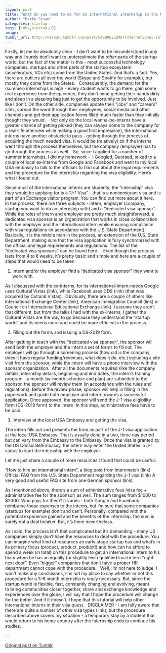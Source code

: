 ```yaml
---
layout: post
title: "What do you need to do for an International Internship in the United States?"
author: "Marko Srsan"
categories: startup
tags: [jobs,startup,US]
image: 
tumblr_url: http://msrsan.tumblr.com/post/54989823249/international-internship-in-the-united-states
---
```

Firstly, let me be absolutely clear - I don’t want to be misunderstood in any way and I surely don’t want to underestimate the *other* parts of the startup world, but the fact of the matter is this - most successful technology companies, startups and other parts of the startup ecosystem (accelerators, VCs etc) come from the United States. And that’s a fact. Yes, there are outliers all over the world (Skype and Spotify for example), but mostly they come from the States.
 
Consequently, the demand for the (summer) internships is high - every student wants to go there, gain some real experience from the epicenter, they don’t mind getting their hands dirty and sleep in a sleeping bag just to get the opportunity to be involved. Just like I don’t. On the other side, companies update their “jobs” and “careers” sites, spread the word through their employees, social media and other channels and get their application forms filled much faster than they initially thought they would. 
 
Not only do the local wanna-be-interns have a greater chance of getting picked (they can always come to the company for a real-life interview while making a good first impression), the international interns have another obstacle to pass - getting through the process of acquiring the much needed visa. It would be (relatively) ok if the interns went through the process themselves, but the company (employer) has to go through the process as well.
 
So, since I applied for a number of summer internships, I did my homework -  I Googled, Quoraed, talked to a couple of local ex-interns from Google and Facebook and went to my local USA embassy to talk to the officials to find out about the legal requirements and the procedure for the internship regarding the visa eligibility. Here’s what I found out.

Since most of the international interns are students, the “internship” visa they would be applying for is a “J-1 Visa” - that is a nonimmigrant visa and is part of an Exchange visitor program. You can find out more about it here. 
 
In the process, there are three subjects - intern, employer (company, startup you want to do an internship with) and a “dedicated visa sponsor”. While the roles of intern and employer are pretty much straightforward, a dedicated visa sponsor is an organization that works in close collaboration with the employer and the international intern while ensuring compliance with visa regulations (in accordance with the U.S. State Department). Basically, it is the middle man in the process, an extension of the U.S. State Department, making sure that the visa application is fully synchronized with the official and legal requirements and regulations. The list of the “dedicated visa sponsors” can be found here. 
 
Even though the process lasts from 4 to 8 weeks, it’s pretty basic and simple and here are a couple of steps that would need to be taken:
 
1. Intern and/or the employer find a “dedicated visa sponsor” they want to work with. 

As I discussed with the ex-interns, for its international-intern-needs Google uses Cultural Vistas (link), while Facebook uses CDS (link) (that was acquired by Cultural Vistas). 
Obviously, there are a couple of others like International Exchange Center (link), American Immigration Council (link) or Council on International Educational Exchange (link).
I assume they aren’t that different, but from the talks I had with the ex-interns, I gather the Cultural Vistas are the way to go because they understand the “startup world” and its needs more and could be more efficient in the process.

2. Filling out the forms and issuing a DS-2019 form.

After getting in touch with the “dedicated visa sponsor”, the sponsor will send both the employer and the intern a set of forms to fill out.
The employer will go through a screening process (how old is the company, does it have regular funding/revenues, what does it do, etc.) including a site visit from the sponsor, while the intern will have a phone interview with the sponsor organization. 
After all the documents required (like the company details, internship details, beginning and end dates, the intern’s training program - a month-by-month schedule and plan) are submitted to the sponsor, the sponsor will review them (in accordance with the rules and regulations).
Before the review phase, sponsor will help in filling in the paperwork and guide both employer and intern towards a successful application.
Once approved, the sponsor will send the J-1 visa eligibility form (DS-2019 form) to the intern.
In this step, administrative fees have to be paid. 

3. Interview at the local USA Embassy and getting the visa.

The intern fills out and presents the form as part of the J-1 visa application at the local USA Embassy.
That is usually done in a two, three day period but can vary from the Embassy to the Embassy.
Once the visa is granted by the US Consulate/Embassy, the intern may enter the United States in J-1 status to start the internship with the employer.

Let me just share a couple of more resources I found that could be useful:

“How to hire an international intern”, a blog post from Internmatch (link)
Official FAQ from the U.S. State Department regarding the J-1 visa (link)
A very good and useful FAQ site from one German sponsor (link)

As I mentioned above, there’s a sum of administrative fees (visa fee + administrative fee for the sponsor) as well. The sum ranges from $1000 to $2000. Who pays for them? It varies - both Google and Facebook reimburse those expenses to the interns, but I’m sure that some companies (startups for example) don’t and can’t. Personally, compared with the potential experience gained and the benefits of the internship, the sum is surely not a deal breaker. But, it’s there nevertheless.

As I said, the process isn’t that complicated but it’s demanding - many US companies simply don’t have the resources to deal with the procedure. You can imagine what kind of resources an early stage startup has and what’s in its primary focus (product, product, product!) and how can he afford to spend a week (in total) on this procedure to get an international intern to his team when he has an equally (or slightly less) qualified local intern “right next door”. Even “bigger” companies that don’t have a proper HR department cannot cope with the procedure.
 
Well, I’m not here to judge, I won’t make any conclusions, it is not my place to say whether or not this procedure for a 3-6 month internship is *really* necessary. But, since the startup world is flexible, fast, constantly changing and evolving, meant to bring communities closer together, share and exchange knowledge and experiences over the globe, I will say that I hope the procedure will change for the better. And if it doesn’t, I hope that this tutorial will help other international interns in their visa quest.
 
DISCLAIMER - I am fully aware that there are quite a number of *other* visa types (link), but the procedure described above covers my situation - a temporary stay by a student that would return to his home country after the internship ends to continue his studies.

--

[Original post on Tumblr](http://msrsan.tumblr.com/post/54989823249/international-internship-in-the-united-states)
